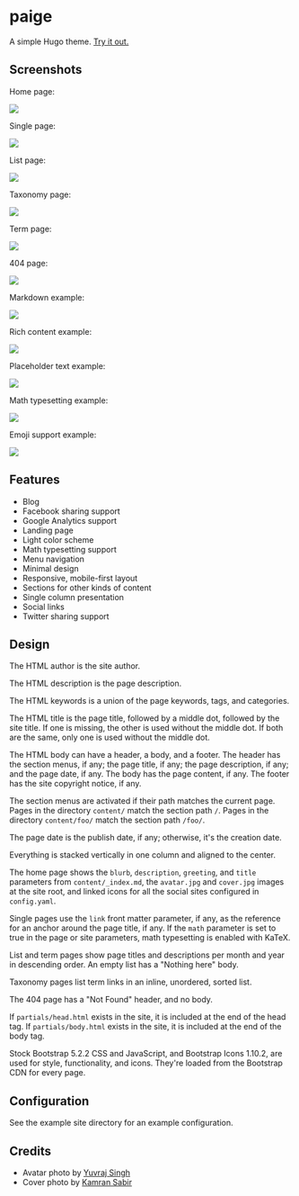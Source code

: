 # paige

A simple Hugo theme. [Try it out.](https://willfaught.com/paige)

## Screenshots

Home page:

<img src="https://github.com/willfaught/paige/raw/master/images/home.jpg">

Single page:

<img src="https://github.com/willfaught/paige/raw/master/images/about.jpg">

List page:

<img src="https://github.com/willfaught/paige/raw/master/images/blog.jpg">

Taxonomy page:

<img src="https://github.com/willfaught/paige/raw/master/images/tags.jpg">

Term page:

<img src="https://github.com/willfaught/paige/raw/master/images/term.jpg">

404 page:

<img src="https://github.com/willfaught/paige/raw/master/images/404.jpg">

Markdown example:

<img src="https://github.com/willfaught/paige/raw/master/images/markdown.jpg">

Rich content example:

<img src="https://github.com/willfaught/paige/raw/master/images/rich.jpg">

Placeholder text example:

<img src="https://github.com/willfaught/paige/raw/master/images/placeholder.jpg">

Math typesetting example:

<img src="https://github.com/willfaught/paige/raw/master/images/math.jpg">

Emoji support example:

<img src="https://github.com/willfaught/paige/raw/master/images/emoji.jpg">

## Features

- Blog
- Facebook sharing support
- Google Analytics support
- Landing page
- Light color scheme
- Math typesetting support
- Menu navigation
- Minimal design
- Responsive, mobile-first layout
- Sections for other kinds of content
- Single column presentation
- Social links
- Twitter sharing support

## Design

The HTML author is the site author.

The HTML description is the page description.

The HTML keywords is a union of the page keywords, tags, and categories.

The HTML title is the page title, followed by a middle dot, followed by
the site title. If one is missing, the other is used without the middle
dot. If both are the same, only one is used without the middle dot.

The HTML body can have a header, a body, and a footer. The header has
the section menus, if any; the page title, if any; the page description,
if any; and the page date, if any. The body has the page content, if
any. The footer has the site copyright notice, if any.

The section menus are activated if their path matches the current page.
Pages in the directory `content/` match the section path `/`. Pages in
the directory `content/foo/` match the section path `/foo/`.

The page date is the publish date, if any; otherwise, it's the creation
date.

Everything is stacked vertically in one column and aligned to the
center.

The home page shows the `blurb`, `description`, `greeting`, and `title`
parameters from `content/_index.md`, the `avatar.jpg` and `cover.jpg`
images at the site root, and linked icons for all the social sites
configured in `config.yaml`.

Single pages use the `link` front matter parameter, if any, as the
reference for an anchor around the page title, if any. If the `math`
parameter is set to true in the page or site parameters, math
typesetting is enabled with KaTeX.

List and term pages show page titles and descriptions per month and year
in descending order. An empty list has a "Nothing here" body.

Taxonomy pages list term links in an inline, unordered, sorted list.

The 404 page has a "Not Found" header, and no body.

If `partials/head.html` exists in the site, it is included at the end of
the head tag. If `partials/body.html` exists in the site, it is included
at the end of the body tag.

Stock Bootstrap 5.2.2 CSS and JavaScript, and Bootstrap Icons 1.10.2,
are used for style, functionality, and icons. They're loaded from the
Bootstrap CDN for every page.

## Configuration

See the example site directory for an example configuration.

## Credits

- Avatar photo by [Yuvraj Singh](https://unsplash.com/photos/ljziSm0DXg8)
- Cover photo by [Kamran Sabir](https://www.pexels.com/photo/green-lake-surrounded-by-mountain-127753/)
